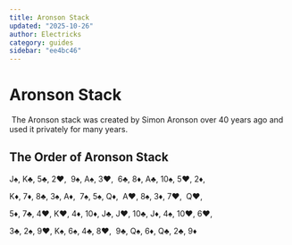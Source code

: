 ```yaml
---
title: Aronson Stack
updated: "2025-10-26"
author: Electricks
category: guides
sidebar: "ee4bc46"
---
```


# Aronson Stack

 The Aronson stack was created by Simon Aronson over 40 years ago and used it privately for many years.

## The Order of Aronson Stack

J♠, K♣, 5♣, 2♥,  9♠, A♠, 3♥,  6♣, 8♦, A♣, 10♠, 5♥, 2♦,

K♦, 7♦, 8♣, 3♠, A♦,  7♠, 5♠, Q♦,  A♥, 8♠, 3♦, 7♥,  Q♥,

5♦, 7♣, 4♥, K♥, 4♦, 10♦, J♣, J♥, 10♣, J♦, 4♠, 10♥, 6♥,  

3♣, 2♠, 9♥, K♠, 6♠, 4♣, 8♥,  9♣, Q♠, 6♦, Q♣, 2♣, 9♦